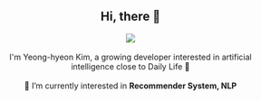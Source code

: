 <div align="center">
<h2> Hi, there 👋 </h3>
</div>

<div align="center">
<!-- <a href="https://velog.io/@hyxxnii" target="_blank"><img src="https://img.shields.io/badge/hyeonlog-54BCAB?style=for-the-square&logo=Velog&logoColor=20C997"/></a> -->
<!-- <a href="https://www.instagram.com/ozbhyxxn/" target="_blank"><img src="https://img.shields.io/badge/ozbhyxxn-F07A90?style=for-the-square&logo=Instagram&logoColor=#E4405F"/></a> -->
<a href="https://mail.google.com/mail/?view=cm&amp;fs=1&amp;to=khyeon0819@gmail.com" target="_blank"><img src="https://img.shields.io/badge/khyeon0819@gmail.com-FFFFFF? style=for-the-square&logo=Gmail&logoColor=EA4335"/></a>
</div>

<br>

<div align="center">
I'm Yeong-hyeon Kim, a growing developer interested in artificial intelligence close to Daily Life 🌱
</div>
<br>

<div align="center">
<div> 🔭 I’m currently interested in <b>Recommender System, NLP</b></div>
</div>
<br>

<!-- <div align="center"> -->
<!--<h3>📚 STACKS</h3>-->
<!--
<div align=center> 
  <img src="https://img.shields.io/badge/C-00599C?style=for-the-badge&logo=C&logoColor=A8B9CC">
  <img src="https://img.shields.io/badge/python-3776AB?style=for-the-badge&logo=python&logoColor=white">
  <img src="https://img.shields.io/badge/R-276DC3?style=for-the-badge&logo=R&logoColor=white">
  <img src="https://img.shields.io/badge/MySQL-4479A1?style=for-the-badge&logo=MySQL&logoColor=white">
  <br>
  
  <img src="https://img.shields.io/badge/html5-E34F26?style=for-the-badge&logo=html5&logoColor=white"> 
  <img src="https://img.shields.io/badge/css-1572B6?style=for-the-badge&logo=css3&logoColor=white"> 
  <img src="https://img.shields.io/badge/javascript-F7DF1E?style=for-the-badge&logo=javascript&logoColor=black"> 
   <img src="https://img.shields.io/badge/flask-000000?style=for-the-badge&logo=flask&logoColor=white">
  
  <br>
  <img src="https://img.shields.io/badge/Tensorflow-FF6F00?style=for-the-badge&logo=Tensorflow&logoColor=white">
  <img src="https://img.shields.io/badge/PyTorch-EE4C2C?style=for-the-badge&logo=PyTorch&logoColor=white">
  
  <br>
  <img src="https://img.shields.io/badge/github-181717?style=for-the-badge&logo=github&logoColor=white">
  <img src="https://img.shields.io/badge/git-F05032?style=for-the-badge&logo=git&logoColor=white">
  <img src="https://img.shields.io/badge/Linux-FCC624?style=for-the-badge&logo=Linux&logoColor=white">
-->

